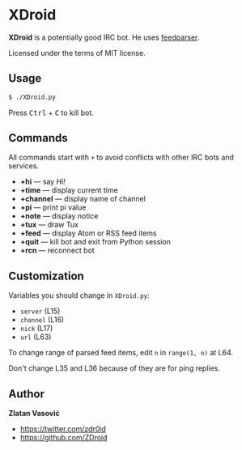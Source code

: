 # XDroid

**XDroid** is a potentially good IRC bot. He uses
[feedparser](http://code.google.com/p/feedparser/).

Licensed under the terms of MIT license.

## Usage

```bash
$ ./XDroid.py
```

Press <kbd>Ctrl</kbd> + <kbd>C</kbd> to kill bot.

## Commands

All commands start with `+` to avoid conflicts with other IRC bots and
services.

* **+hi** — say *Hi!*
* **+time** — display current time
* **+channel** — display name of channel
* **+pi** — print pi value
* **+note** — display notice
* **+tux** — draw Tux
* **+feed** — display Atom or RSS feed items
* **+quit** — kill bot and exit from Python session
* **+rcn** — reconnect bot

## Customization

Variables you should change in `XDroid.py`:

* `server` (L15)
* `channel` (L16)
* `nick` (L17)
* `url` (L63)

To change range of parsed feed items, edit `n` in `range(1, n)` at L64.

Don't change L35 and L36 because of they are for ping replies.

## Author

**Zlatan Vasović**

* <https://twitter.com/zdr0id>
* <https://github.com/ZDroid>